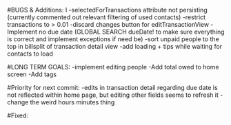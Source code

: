 #BUGS & Additions:  I
-selectedForTransactions attribute not persisting (currently commented out relevant filtering of used contacts)
-restrict transactions to > 0.01
-discard changes button for editTransactionView
-Implement no due date (GLOBAL SEARCH dueDate! to make sure everything is correct and implement exceptions if need be)
-sort unpaid people to the top in billsplit of transaction detail view
-add loading + tips while waiting for contacts to load

#LONG TERM GOALS: 
-implement editing people
-Add total owed to home screen
-Add tags

#Priority for next commit: 
-edits in transaction detail regarding due date is not reflected within home page, but editing other fields seems to refresh it
-change the weird hours minutes thing


#Fixed: 
